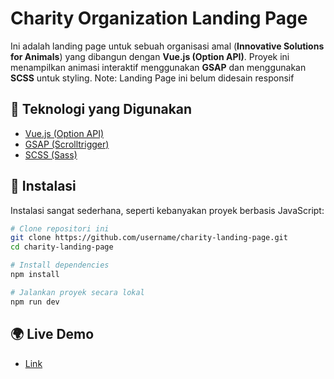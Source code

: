 # Charity Organization Landing Page

Ini adalah landing page untuk sebuah organisasi amal (**Innovative Solutions for Animals**) yang dibangun dengan **Vue.js (Option API)**. Proyek ini menampilkan animasi interaktif menggunakan **GSAP** dan menggunakan **SCSS** untuk styling. 
Note: Landing Page ini belum didesain responsif

## 🔧 Teknologi yang Digunakan

- [Vue.js (Option API)](https://vuejs.org/)
- [GSAP (Scrolltrigger)](https://gsap.com/)
- [SCSS (Sass)](https://sass-lang.com/)

## 🚀 Instalasi

Instalasi sangat sederhana, seperti kebanyakan proyek berbasis JavaScript:

```bash
# Clone repositori ini
git clone https://github.com/username/charity-landing-page.git
cd charity-landing-page

# Install dependencies
npm install

# Jalankan proyek secara lokal
npm run dev

```

## 🌍 Live Demo

- [Link]([https://vuejs.org/](https://fakhri-isa-charity.vercel.app/))
